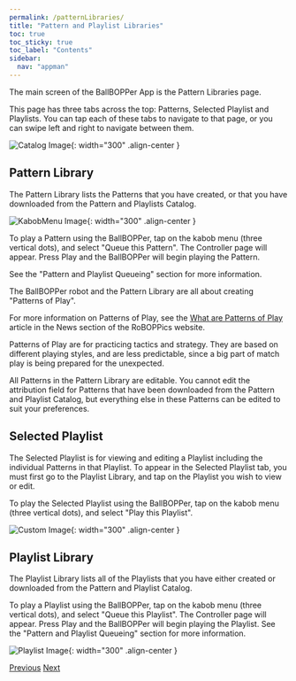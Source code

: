 ```yaml
---
permalink: /patternLibraries/
title: "Pattern and Playlist Libraries"
toc: true
toc_sticky: true
toc_label: "Contents"
sidebar:
  nav: "appman"
---
```

The main screen of the BallBOPPer App is the Pattern Libraries page.

This page has three tabs across the top: Patterns, Selected Playlist and Playlists. You can tap each of these tabs to navigate to that page, or you can swipe left and right to navigate between them.

![Catalog Image](../assets/images/Libraries500.jpg){: width="300" .align-center } 

## Pattern Library
The Pattern Library lists the Patterns that you have created, or that you have downloaded from the Pattern and Playlists Catalog. 

![KabobMenu Image](../assets/images/KabobMenu001_500.jpg){: width="300" .align-center } 

To play a Pattern using the BallBOPPer, tap on the kabob menu (three vertical dots), and select "Queue this Pattern". The Controller page will appear. Press Play and the BallBOPPer will begin playing the Pattern. 

See the "Pattern and Playlist Queueing" section for more information. 

The BallBOPPer robot and the Pattern Library are all about creating "Patterns of Play".

For more information on Patterns of Play, see the <a href="https://roboppics.com/blogs/news">What are Patterns of Play</a> article in the News section of the RoBOPPics website.

Patterns of Play are for practicing tactics and strategy. They are based on different playing styles, and are less predictable, since a big part of match play is being prepared for the unexpected.

All Patterns in the Pattern Library are editable. You cannot edit the attribution field for Patterns that have been downloaded from the Pattern and Playlist Catalog, but everything else in these Patterns can be edited to suit your preferences.

## Selected Playlist
The Selected Playlist is for viewing and editing a Playlist including the individual Patterns in that Playlist. To appear in the Selected Playlist tab, you must first go to the Playlist Library, and tap on the Playlist you wish to view or edit.

To play the Selected Playlist using the BallBOPPer, tap on the kabob menu (three vertical dots), and select "Play this Playlist".

![Custom Image](../assets/images/SelectedPlaylist500.jpg){: width="300" .align-center } 

## Playlist Library
The Playlist Library lists all of the Playlists that you have either created or downloaded from the Pattern and Playlist Catalog.

To play a Playlist using the BallBOPPer, tap on the kabob menu (three vertical dots), and select "Queue this Playlist". The Controller page will appear. Press Play and the BallBOPPer will begin playing the Playlist. See the "Pattern and Playlist Queueing" section for more information. 

![Playlist Image](../assets/images/Playlists500.jpg){: width="300" .align-center } 

  <nav class="pagination">
      <a href="/BallBOPPer/appmanconnect/" class="pagination--pager" title="Login">Previous</a>
      <a href="/BallBOPPer/patternDesigner/" class="pagination--pager" title="Pattern Designer">Next</a> 
  </nav>

